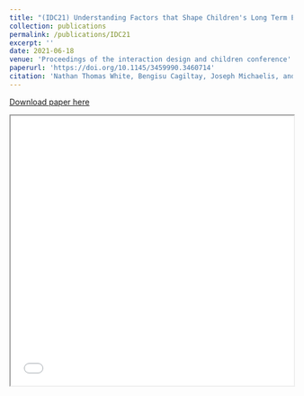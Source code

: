 ```yaml
---
title: "(IDC21) Understanding Factors that Shape Children's Long Term Engagement with an In-Home Learning Companion Robot"
collection: publications
permalink: /publications/IDC21
excerpt: ''
date: 2021-06-18
venue: 'Proceedings of the interaction design and children conference'
paperurl: 'https://doi.org/10.1145/3459990.3460714'
citation: 'Nathan Thomas White, Bengisu Cagiltay, Joseph Michaelis, and Bilge Mutlu. 2021. Designing Emotionally Expressive Social Commentary to Facilitate Child-Robot Interaction. In Interaction Design and Children (IDC 21). Association for Computing Machinery, New York, NY, USA'
---
```


[Download paper here](/files/IDC21-Emotion.pdf)

<iframe src="/files/IDC21-Emotion.pdf" width="100%" height="480" allow="autoplay"></iframe>
